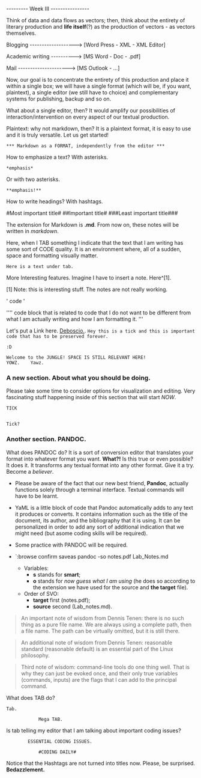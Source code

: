 --------- Week III ----------------

Think of data and data flows as vectors; then, think about the entirety of literary production and **life itself**(?) as the production of vectors - as vectors themselves.

Blogging ------------------->
		[Word Press - XML - XML Editor]

Academic writing ---------->
		[MS Word - Doc - .pdf]

Mail --------------------->
		[MS Outlook - ...]

Now, our goal is to concentrate the entirety of this production and place it within a single box; we will have a single format (which will be, if you want, plaintext), a single editor (we still have to choice) and complementary systems for publishing, backup and so on.

What about a single editor, then? It would amplify our possibilities of interaction/intervention on every aspect of our textual production.

Plaintext: why not markdown, then? It is a plaintext format, it is easy to use and it is truly versatile. Let us get started!

	*** Markdown as a FORMAT, independently from the editor ***

How to emphasize a text? With asterisks.

	*emphasis*

Or with two asterisks.

	**emphasis!**

How to write headings? With hashtags.

#Most important title#
##Important title#
###Least important title###

The extension for Markdown is **.md**. From now on, these notes will be written in *markdown*.

Here, when I TAB something I indicate that the text that I am writing has some sort of CODE quality. It is an environment where, all of a sudden, space and formatting visually matter.

	Here is a text under tab.

More Interesting features. Imagine I have to insert a note. Here^[1].

[1] Note: this is interesting stuff. The notes are not really working.

' code '

'''' code block that is related to code that I do not want to be different from what I am actually writing and how I am formatting it. '''

Let's put a Link here. [Deboscio.](www.ildeboscio.it).
` Hey this is a tick and this is important code that has to be preserved forever. `

` :D `

``` 
Welcome to the JUNGLE! SPACE IS STILL RELEVANT HERE!                          YOWZ.    Yawz. 
```

### A new section. About what you should be doing.

Please take some time to consider options for visualization and editing. Very fascinating stuff happening inside of this section that will start *NOW*.

` TICK `

```

Tick?

```

### Another section. PANDOC.

What does PANDOC do? It is a sort of conversion editor that translates your format into whatever format you want. **What?!** Is this true or even possible? It does it. It transforms any textual format into any other format. Give it a try. Become a *believer*.

- Please be aware of the fact that our new best friend, **Pandoc**, actually functions solely through a terminal interface. Textual commands will have to be learnt.

- YaML is a little block of code that Pandoc automatically adds to any text it produces or converts. It contains information such as the title of the document, its author, and the bibliography that it is using. It can be personalized in order to add any sort of additional indication that we might need (but asome coding skills will be required).

- Some practice with PANDOC will be required.

- `:browse confirm saveas
pandoc -so notes.pdf Lab_Notes.md
	- Variables: 
		- **s** stands for **smart**;
		- **o** stands for *now guess what I am using* (he does so according to the extension we have used for the source and **the target** file).
	- Order of SVO:
		- **target** first (notes.pdf);
		- **source** second (Lab_notes.md).

> An important note of wisdom from Dennis Tenen: there is no such thing as a pure file name. We are always using a complete path, then a file name. The path can be virtually omitted, but it is still there.

> An additional note of wisdom from Dennis Tenen: reasonable standard (reasonable default) is an essential part of the Linux philosophy.

> Third note of wisdom: command-line tools do one thing well. That is why they can just be evoked once, and their only true variables (commands, inputs) are the flags that I can add to the principal command.

What does TAB do?

	Tab.

				Mega TAB.

Is tab telling my editor that I am talking about important coding issues?

			ESSENTIAL CODING ISSUES.

				#CODING DAILY#

Notice that the Hashtags are not turned into titles now. Please, be surprised.
**Bedazzlement.** 
